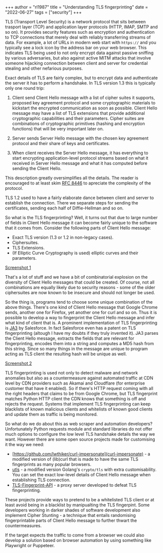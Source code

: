 +++
author = "rl1987"
title = "Understanding TLS fingerprinting"
date = "2022-06-27"
tags = ["security"]
+++

TLS (Transport Level Security) is a network protocol that sits between trasport layer (TCP)
and application layer protocols (HTTP, IMAP, SMTP and so on). It provides security features
such as encryption and authentication to TCP connections that merely deal with reliably
transferring streams of data. For example, a lot of URLs in modern web start with `https://`
and you typically see a lock icon by the address bar on your web browser. This indicates
TLS being used to not only encrypt data against passive sniffing by various adversaries, but
also against active MITM attacks that involve someone hijacking connection between
client and server for credential stealing and other nefarious purposes.

Exact details of TLS are fairly complex, but to encrypt data and authenticate the server it
has to perform a handshake. In TLS version 1.3 this is typically only one round trip:

1. Client send Client Hello message with a list of cipher suites it supports, proposed key
agreement protocol and some cryptographic materials to kickstart the encrypted communication
as soon as possible. Client Hello message may have a list of TLS extensions that provide
additional cryptographic capabilities and their parameters. Cipher suites are combinations
of cryptographic primitives (hashing and encryption functions) that will be very important
later on.

2. Server sends Server Hello message with the chosen key agreement protocol and their share
of keys and certificates.

3. When client receives the Server Hello message, it has everything to start encrypting
application-level protocol streams based on what it received in Server Hello message and
what it has computed before sending the Client Hello.

This description greatly oversimplifies all the details. The reader is encouraged to at least
skim [RFC 8446](https://www.rfc-editor.org/rfc/rfc8446.txt) to apreciate the complexity of
the protocol.

TLS 1.2 used to have a fairly elaborate dance between client and server to establish the connection.
There we separate steps for sending the certificates, sending each half of Diffie-Hellman
and so on. 

So what is the TLS fingerprinting? Well, it turns out that due to large number of fields
in Client Hello message it can become fairly unique to the software that it comes from.
Consider the following parts of Client Hello message:

* Exact TLS version (1.3 or 1.2 in non-legacy cases).
* Ciphersuites.
* TLS Extensions.
* (If Elliptic Curve Cryptography is used) elliptic curves and their parameters.

[Screenshot 1](/2022-06-27_15.31.57.png)

That's a lot of stuff and we have a bit of combinatorial explosion on the diversity
of Client Hello messages that could be created. Of course, not all combinations are
equally likely due to security reasons - some of the older ciphersuites are now
known to be insecure and should not longer be used.

So the thing is, programs tend to choose some unique combination of the above things.
There's one kind of Client Hello message that Google Chrome sends, another one for
Firefox, yet another one for curl and so on. Thus it is possible to develop a way
to fingerprint the Client Hello message and infer what kind of client that is.
A prominent implementation of TLS fingerprinting is [JA3](https://github.com/salesforce/ja3)
by Salesforce. In fact Salesforce even has a patent on TLS fingerprinting
(altough I have my doubts if they truly invented it). JA3 parses the Client
Hello message, extracts the fields that are relevant for fingerprinting, 
encodes them into a string and computes a MD5 hash from this string.
Since so many things in the message are unique to program acting as TLS
client the resulting hash will be unique as well. 

[Screenshot 2](/2022-06-27_15.26.05.png)

TLS fingerprinting is used not only to detect malware and network anomalies
but also as a countermeasure against automated traffic at CDN
level by CDN providers such as Akamai and Cloudflare (for enterprise
customer that have it enabled). So if there's HTTP request coming with all the
right headers that claims to be from Google Chrome, but TLS fingerprint
matches Python HTTP client the CDN knows that something is off and
rejects the request. Systems that implement TLS fingerprinting can keep
blacklists of known malicious clients and whitelists of known
good clients and update them as traffic is being monitored.

So what do we do about this as web scraper and automation developers?
Unfortunately Python requests module and standard libraries do not offer
much options to configure the low level TLS handshake details the way we
want. However there are some open source projects made for customising it
the way we need:

* [https://github.com/lwthiker/curl-impersonate](curl-impersonate) - 
a modified version of (lib)curl that is made to have the same TLS
fingerprints as many popular browsers.
* [utls](https://github.com/refraction-networking/utls) - a modified
version Golang's `crypto/tls` with extra customisability. You can set
the exact low-level details of Client Hello message when establishing
TLS connection.
* [TLS-Fingerprint-API](https://github.com/Carcraftz/TLS-Fingerprint-API) - a
proxy server developed to defeat TLS fingerprinting.

These projects provide ways to pretend to be a whitelisted TLS client or 
at least avoid being in a blacklist by manipualting the TLS fingerpint. 
Some developers working in darker shades of software development also 
implement Cipher Stunting - a technique that entails randomising 
fingerprintable parts of Client Hello message to further thwart the countermeasures.

If the target expects the traffic to come from a browser we could also
develop a solution based on browser automation by using something
like Playwright or Puppeteer.

